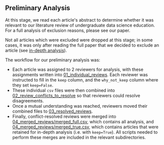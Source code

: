 ## Preliminary Analysis

At this stage, we read each article's abstract to determine whether it was relevant to our literature review of undergraduate data science education. For a full analysis of exclusion reasons, please see our paper.

Not all articles which were excluded were dropped at this stage; in some cases, it was only after reading the full paper that we decided to exclude an article (see [in-depth analysis](../05-in-depth-analysis/)).

The workflow for our preliminary analysis was:
- Each article was assigned to 2 reviewers for analysis, with these assignments written into [01_individual_reviews](01_individual_reviews/). Each reviewer was instructed to fill in the `keep` column, and the `why_not_keep` column where they set `keep=False`. 
- These individual `csv` files were then combined into [02_review_conflicts_to_resolve](02_review_conflicts_to_resolve/) so that reviewers could resolve disagreements. 
- Once a mutual understanding was reached, reviewers moved their combined files to [03_resolved_reviews](03_resolved_reviews/). 
- Finally, conflict-resolved reviews were merged into [04_merged_reviews/merged_full.csv](04_merged_reviews/merged_full.csv), which contains all analysis, and [04_merged_reviews/merged_true.csv](04_merged_reviews/merged_true.csv), which contains articles that were retained for in-depth analysis (i.e. with `keep=True`). All scripts needed to perform these merges are included in the relevant subdirectories. 